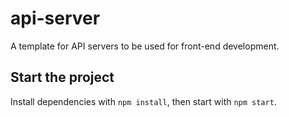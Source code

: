 # api-server
A template for API servers to be used for front-end development.

## Start the project
Install dependencies with `npm install`, then start with `npm start`.